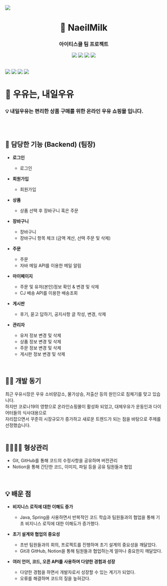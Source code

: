 <img src="https://user-images.githubusercontent.com/112487056/226943364-e0e04810-adf6-452b-aa71-baa84f95aaec.png">

<div align="center">
  <h1> 🥛 NaeilMilk </h1>
  <h3> 아이티스쿨 팀 프로젝트 </h3>
  <img src="https://img.shields.io/badge/java-007396?style=for-the-badge&logo=java&logoColor=white">
  <img src="https://img.shields.io/badge/spring-6DB33F?style=for-the-badge&logo=spring&logoColor=white">
  <img src="https://img.shields.io/badge/javascript-F7DF1E?style=for-the-badge&logo=javascript&logoColor=black">
  <img src="https://img.shields.io/badge/oracle-F80000?style=for-the-badge&logo=oracle&logoColor=white">
</div>
<br>
<br>
<img src="https://user-images.githubusercontent.com/112487056/226890440-9ba0943c-a56e-4c57-b3b9-955041ac595c.png">
<img src="https://user-images.githubusercontent.com/112487056/226951335-7152d278-6c69-4e96-a323-f45e047e44cd.png"> <img src="https://user-images.githubusercontent.com/112487056/227727188-16d85060-db36-4a50-b883-a19a128835e6.png">
<img src="https://user-images.githubusercontent.com/112487056/227727132-fdaa3d88-9dde-4657-9a60-f7e89a092c6e.png">

<br>

# 🥛 우유는, 내일우유
<div>
<h3>💡 내일우유는 편리한 상품 구매를 위한 온라인 우유 쇼핑몰 입니다.</h3>
</div>
<br>
<br>

## 📱 담당한 기능 (Backend) (팀장)

- **로그인**
    - 로그인
    
- **회원가입**
    - 회원가입

- **상품**
    - 상품 선택 후 장바구니 혹은 주문
    
- **장바구니**
    - 장바구니
    - 장바구니 항목 체크 (금액 계산, 선택 주문 및 삭제)
    
- **주문**
    - 주문
    - 자바 메일 API를 이용한 메일 알림
    
- **마이페이지**
    - 주문 및 유저(본인)정보 확인 & 변경 및 삭제
    - CJ 배송 API를 이용한 배송조회
    
- **게시판**
    - 후기, 묻고 답하기, 공지사항 글 작성, 변경, 삭제
    
- **관리자**
    - 유저 정보 변경 및 삭제
    - 상품 정보 변경 및 삭제
    - 주문 정보 변경 및 삭제
    - 게시판 정보 변경 및 삭제
<br>

## 🙌🏻 개발 동기
최근 우유시장은 우유 소비량감소, 물가상승, 저출산 등의 원인으로 침체기를 맞고 있습니다.<br>
하지만 코로나19의 영향으로 온라인쇼핑몰이 활성화 되었고, 대체우유가 운동인과 다이어터들의 식사대용으로<br> 자리잡으면서 꾸준히 시장규모가 증가하고 새로운 트렌드가 되는 점을 바탕으로 주제를 선정했습니다.
<br>
<br>

## 👨‍👩‍👧‍👧 형상관리
- Git, GitHub를 통해 코드의 수정사항을 공유하며 버전관리
- Notion을 통해 간단한 코드, 이미지, 파일 등을 공유
팀원들과 협업
<br>

## 💡 배운 점

- **비지니스 로직에 대한 이해도 증가**
    - Java, Spring을 사용하면서 반복적인 코드 학습과 팀원들과의 협업을 통해 기초 비지니스 로직에 대한 이해도가 증가했다.
    
- **초기 설계와 협업의 중요성**
    - 초반 팀원들과의 회의, 프로젝트를 진행하며 초기 설계의 중요성을 깨달았다.
    - Git과 GitHub, Notion을 통해 팀원들과 협업하는게 얼마나 중요한지 깨달았다.
    
- **여러 언어, 코드, 오픈 API를 사용하며 다양한 경험과 성장**
    - 다양한 경험을 하면서 개발자로서 성장할 수 있는 계기가 되었다.
    - 오류를 해결하며 코드의 질을 높혀갔다.
